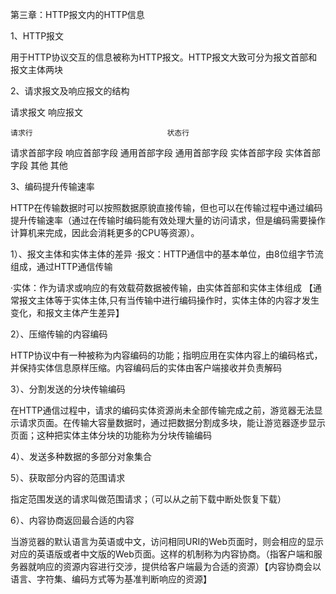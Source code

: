 第三章：HTTP报文内的HTTP信息

1、HTTP报文

用于HTTP协议交互的信息被称为HTTP报文。HTTP报文大致可分为报文首部和报文主体两块

2、请求报文及响应报文的结构

  请求报文						   响应报文

    请求行						  	     状态行
请求首部字段					     	响应首部字段
通用首部字段						通用首部字段
实体首部字段						实体首部字段
     其他								其他
     
3、编码提升传输速率

HTTP在传输数据时可以按照数据原貌直接传输，但也可以在传输过程中通过编码提升传输速率（通过在传输时编码能有效处理大量的访问请求，但是编码需要操作计算机来完成，因此会消耗更多的CPU等资源）。

1）、报文主体和实体主体的差异
·报文：HTTP通信中的基本单位，由8位组字节流组成，通过HTTP通信传输

·实体：作为请求或响应的有效载荷数据被传输，由实体首部和实体主体组成
【通常报文主体等于实体主体,只有当传输中进行编码操作时，实体主体的内容才发生变化，和报文主体产生差异】

2）、压缩传输的内容编码

HTTP协议中有一种被称为内容编码的功能；指明应用在实体内容上的编码格式，并保持实体信息原样压缩。内容编码后的实体由客户端接收并负责解码

3）、分割发送的分块传输编码

在HTTP通信过程中，请求的编码实体资源尚未全部传输完成之前，游览器无法显示请求页面。在传输大容量数据时，通过把数据分割成多块，能让游览器逐步显示页面；这种把实体主体分块的功能称为分块传输编码

4）、发送多种数据的多部分对象集合

5）、获取部分内容的范围请求

指定范围发送的请求叫做范围请求；（可以从之前下载中断处恢复下载）

6）、内容协商返回最合适的内容

当游览器的默认语言为英语或中文，访问相同URI的Web页面时，则会相应的显示对应的英语版或者中文版的Web页面。这样的机制称为内容协商。（指客户端和服务器就响应的资源内容进行交涉，提供给客户端最为合适的资源）【内容协商会以语言、字符集、编码方式等为基准判断响应的资源】





